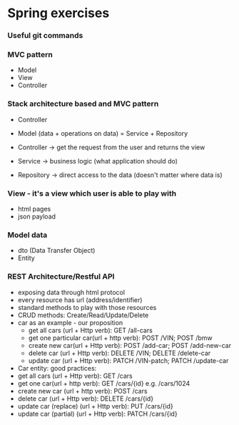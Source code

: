 # Spring exercises

### Useful  git commands

###  MVC pattern
- Model
- View
- Controller

### Stack architecture based and MVC pattern
- Controller
- Model (data + operations on data) = Service + Repository

- Controller -> get the request from the user and returns the view
- Service -> business logic (what application should do)
- Repository -> direct access to the data (doesn't matter where data is)

### View - it's a view which user is  able to play with
- html pages
- json payload

### Model data
- dto (Data Transfer Object)
- Entity

### REST Architecture/Restful API
- exposing data through html protocol
- every resource has url (address/identifier)
- standard methods to play with those resources
- CRUD methods: Create/Read/Update/Delete
- car as an example - our proposition
  - get all cars (url + Http verb): GET /all-cars
  - get one particular car(url + http verb): POST /VIN; POST /bmw
  - create new car(url + Http verb): POST /add-car; POST /add-new-car
  - delete car (url + Http verb): DELETE /VIN; DELETE /delete-car
  - update car (url + Http verb): PATCH /VIN-patch; PATCH /update-car
- Car entity: good practices:
 - get all cars (url + Http verb): GET /cars
 - get one car(url + http verb): GET /cars/{id} e.g. /cars/1024
 - create new car (url + http verb): POST /cars 
 - delete car (url + Http verb): DELETE /cars/{id}
 - update car (replace) (url + Http verb): PUT /cars/{id}
 - update car (partial) (url + Http verb): PATCH /cars/{id}

